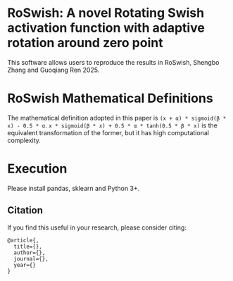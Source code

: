 # RoSwish: A novel Rotating Swish activation function with adaptive rotation around zero point
This software allows users to reproduce the results in RoSwish, Shengbo Zhang and Guoqiang Ren 2025.

# RoSwish Mathematical Definitions
The mathematical definition adopted in this paper is `(x + α) * sigmoid(β * x) - 0.5 * α`. `x * sigmoid(β * x) + 0.5 * α * tanh(0.5 * β * x)` is the equivalent transformation of the former, but it has high computational complexity.

# Execution
Please install pandas, sklearn and Python 3+.

## Citation
If you find this useful in your research, please consider citing:

    @article{,
      title={},
      author={},
      journal={},
      year={}
    }
